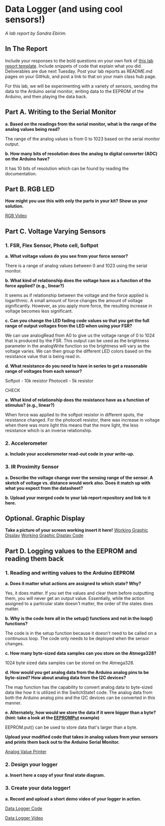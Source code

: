 # Data Logger (and using cool sensors!)

*A lab report by Sandra Ebirim.*

## In The Report

Include your responses to the bold questions on your own fork of [this lab report template](https://github.com/FAR-Lab/IDD-Fa18-Lab2). Include snippets of code that explain what you did. Deliverables are due next Tuesday. Post your lab reports as README.md pages on your GitHub, and post a link to that on your main class hub page.

For this lab, we will be experimenting with a variety of sensors, sending the data to the Arduino serial monitor, writing data to the EEPROM of the Arduino, and then playing the data back.

## Part A.  Writing to the Serial Monitor
 
**a. Based on the readings from the serial monitor, what is the range of the analog values being read?**

The range of the analog values is from 0 to 1023 based on the serial monitor output. 
 
**b. How many bits of resolution does the analog to digital converter (ADC) on the Arduino have?**

It has 10 bits of resolution which can be found by reading the documentation. 

## Part B. RGB LED

**How might you use this with only the parts in your kit? Show us your solution.**

[RGB Video](https://www.youtube.com/watch?v=RtFBro4ZOV4&feature=youtu.be)

## Part C. Voltage Varying Sensors 
 
### 1. FSR, Flex Sensor, Photo cell, Softpot

**a. What voltage values do you see from your force sensor?**

There is a range of analog values between 0 and 1023 using the serial monitor. 

**b. What kind of relationship does the voltage have as a function of the force applied? (e.g., linear?)**

It seems as if relationship between the voltage and the force applied is logarithmic. A small amount of force changes the amount of voltage significantly. However, as you apply more force, the resulting increase in voltage becomes less significant. 

**c. Can you change the LED fading code values so that you get the full range of output voltages from the LED when using your FSR?**

We can use analogRead from A0 to give us the voltage range of 0 to 1024 that is produced by the FSR. This output can be used as the brightness parameter in the analogWrite function so the brightness will vary as the voltage varies. We can then group the different LED colors based on the resistance value that is being read in. 


**d. What resistance do you need to have in series to get a reasonable range of voltages from each sensor?**

Softpot - 10k resistor 
Photocell - 5k resistor

CHECK 

**e. What kind of relationship does the resistance have as a function of stimulus? (e.g., linear?)**

When force was applied to the softpot resistor in different spots, the resistance changed. For the photocell resistor, there was increase in voltage when there was more light this means that the more light, the less resistance which is an inverse relationship. 

### 2. Accelerometer
 
**a. Include your accelerometer read-out code in your write-up.**

### 3. IR Proximity Sensor

**a. Describe the voltage change over the sensing range of the sensor. A sketch of voltage vs. distance would work also. Does it match up with what you expect from the datasheet?**

**b. Upload your merged code to your lab report repository and link to it here.**

## Optional. Graphic Display

**Take a picture of your screen working insert it here!**
[Working Graphic Display](https://www.youtube.com/watch?v=hw0PQMfqLUA&feature=youtu.be)
[Working Graphic Display Code](https://github.com/sandraebirim/IDD-Fa19-Lab3/blob/master/OLED.ino) 

## Part D. Logging values to the EEPROM and reading them back
 
### 1. Reading and writing values to the Arduino EEPROM

**a. Does it matter what actions are assigned to which state? Why?**

Yes, it does matter. If you set the values and clear them before outputting them, you will never get an output value. Essentially, while the action assigned to a particular state doesn't matter, the order of the states does matter. 

**b. Why is the code here all in the setup() functions and not in the loop() functions?**

The code is in the setup function because it doesn't need to be called on a continuous loop. The code only needs to be deployed when the sensor changes. 

**c. How many byte-sized data samples can you store on the Atmega328?**

1024 byte sized data samples can be stored on the Atmega328. 

**d. How would you get analog data from the Arduino analog pins to be byte-sized? How about analog data from the I2C devices?**

The map function has the capability to convert analog data to byte-sized data like how it is utilized in the SwitchState1 code. The analog data from both the Arduino analog pins and the I2C devices can be converted in this manner. 

**e. Alternately, how would we store the data if it were bigger than a byte? (hint: take a look at the [EEPROMPut](https://www.arduino.cc/en/Reference/EEPROMPut) example)**

EEPROM.put() can be used to store data that's larger than a byte. 

**Upload your modified code that takes in analog values from your sensors and prints them back out to the Arduino Serial Monitor.**

[Analog Value Printer](https://github.com/sandraebirim/IDD-Fa19-Lab3/tree/master)


### 2. Design your logger
 
**a. Insert here a copy of your final state diagram.**

### 3. Create your data logger!
 
**a. Record and upload a short demo video of your logger in action.**

[Data Logger Code](https://github.com/sandraebirim/IDD-Fa19-Lab3/blob/master/DataLogger.ino)

[Data Logger Video](https://www.youtube.com/watch?v=PzJTUqx8RjA&feature=youtu.be)
